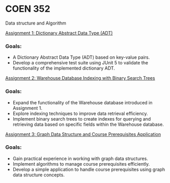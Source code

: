 # COEN 352
Data structure and Algorithm

[Assignment 1: Dictionary Abstract Data Type (ADT)](https://github.com/mdkaba/COEN352/tree/main/Assignment%201-%20COEN352)

### Goals:
- A Dictionary Abstract Data Type (ADT) based on key-value pairs.
- Develop a comprehensive test suite using JUnit 5 to validate the functionality of the implemented dictionary ADT.

[Assignment 2: Warehouse Database Indexing with Binary Search Trees](https://github.com/mdkaba/COEN352/tree/main/Assignment%202-%20COEN352)

### Goals:
- Expand the functionality of the Warehouse database introduced in Assignment 1.
- Explore indexing techniques to improve data retrieval efficiency.
- Implement binary search trees to create indexes for querying and retrieving data based on specific fields within the Warehouse database.

[Assignment 3: Graph Data Structure and Course Prerequisites Application](https://github.com/mdkaba/COEN352/tree/main/Assignment%203-%20COEN352)

### Goals:
- Gain practical experience in working with graph data structures.
- Implement algorithms to manage course prerequisites efficiently.
- Develop a simple application to handle course prerequisites using graph data structure concepts.

